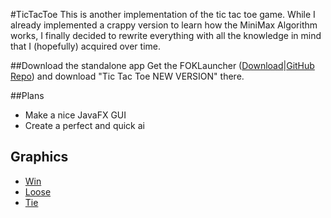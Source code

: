 #TicTacToe
This is another implementation of the tic tac toe game. While I already implemented a crappy version to learn how the MiniMax Algorithm works, I finally decided to rewrite everything with all the knowledge in mind that I (hopefully) acquired over time.

##Download the standalone app
Get the FOKLauncher ([Download](https://bintray.com/vatbub/fokprojectsReleases/foklauncher#downloads)|[GitHub Repo](https://github.com/vatbub/fokLauncher)) and download "Tic Tac Toe NEW VERSION" there.

##Plans
- Make a nice JavaFX GUI
- Create a perfect and quick ai

## Graphics
- [Win](http://www.freepik.com/free-vector/the-winner_766744.htm) 
- [Loose](http://www.freepik.com/free-vector/damaged-wall-grunge-background_708092.htm)
- [Tie](http://www.freepik.com/free-vector/variety-of-colorful-bow-ties_791412.htm)
